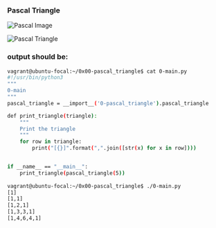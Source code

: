 ### Pascal Triangle

![Pascal Image](https://www.mathsisfun.com/numbers/images/pascals-triangle-add.svg)

![Pascal Triangle](https://www.mathsisfun.com/numbers/images/pascals-triangle-doubles.svg)

### output should be:

```bash
vagrant@ubuntu-focal:~/0x00-pascal_triangle$ cat 0-main.py
#!/usr/bin/python3
"""
0-main
"""
pascal_triangle = __import__('0-pascal_triangle').pascal_triangle

def print_triangle(triangle):
    """
    Print the triangle
    """
    for row in triangle:
        print("[{}]".format(",".join([str(x) for x in row])))


if __name__ == "__main__":
    print_triangle(pascal_triangle(5))
 
vagrant@ubuntu-focal:~/0x00-pascal_triangle$ ./0-main.py
[1]
[1,1]
[1,2,1]
[1,3,3,1]
[1,4,6,4,1]
```
